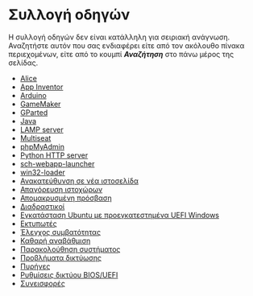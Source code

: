 # Συλλογή οδηγών

Η συλλογή οδηγών δεν είναι κατάλληλη για σειριακή ανάγνωση. Αναζητήστε αυτόν
που σας ενδιαφέρει είτε από τον ακόλουθο πίνακα περιεχομένων, είτε από το
κουμπί ***Αναζήτηση*** στο πάνω μέρος της σελίδας.

- [Alice](alice/index.md)
- [App Inventor](appinventor/index.md)
- [Arduino](arduino/index.md)
- [GameMaker](gamemaker/index.md)
- [GParted](gparted/index.md)
- [Java](java/index.md)
- [LAMP server](lamp-server/index.md)
- [Multiseat](multiseat/index.md)
- [phpMyAdmin](phpmyadmin/index.md)
- [Python HTTP server](python-http-server/index.md)
- [sch-webapp-launcher](sch-webapp-launcher/index.md)
- [win32-loader](win32-loader/index.md)
- [Ανακατεύθυνση σε νέα ιστοσελίδα](redirect-site/index.md)
- [Απαγόρευση ιστοχώρων](blacklist-sites/index.md)
- [Απομακρυσμένη πρόσβαση](remote-access/index.md)
- [Διαδραστικοί](smartboards/index.md)
- [Εγκατάσταση Ubuntu με προεγκατεστημένα UEFI Windows](install-with-uefi-windows/index.md)
- [Εκτυπωτές](printers/index.md)
- [Έλεγχος συμβατότητας](compatibility/index.md)
- [Καθαρή αναβάθμιση](clean-upgrade/index.md)
- [Παρακολούθηση συστήματος](mate-system-monitor/index.md)
- [Προβλήματα δικτύωσης](network-issues/index.md)
- [Πυρήνες](kernels/index.md)
- [Ρυθμίσεις δικτύου BIOS/UEFI](bios-uefi/index.md)
- [Συνεισφορές](contributing/index.md)
